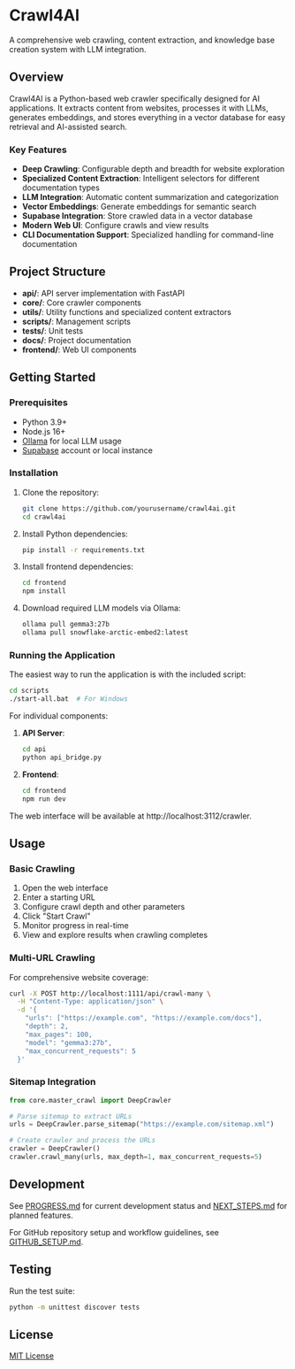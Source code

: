 # Crawl4AI

A comprehensive web crawling, content extraction, and knowledge base creation system with LLM integration.

## Overview

Crawl4AI is a Python-based web crawler specifically designed for AI applications. It extracts content from websites, processes it with LLMs, generates embeddings, and stores everything in a vector database for easy retrieval and AI-assisted search.

### Key Features

- **Deep Crawling**: Configurable depth and breadth for website exploration
- **Specialized Content Extraction**: Intelligent selectors for different documentation types
- **LLM Integration**: Automatic content summarization and categorization
- **Vector Embeddings**: Generate embeddings for semantic search
- **Supabase Integration**: Store crawled data in a vector database
- **Modern Web UI**: Configure crawls and view results
- **CLI Documentation Support**: Specialized handling for command-line documentation

## Project Structure

- **api/**: API server implementation with FastAPI
- **core/**: Core crawler components
- **utils/**: Utility functions and specialized content extractors
- **scripts/**: Management scripts
- **tests/**: Unit tests
- **docs/**: Project documentation
- **frontend/**: Web UI components

## Getting Started

### Prerequisites

- Python 3.9+
- Node.js 16+
- [Ollama](https://ollama.ai/) for local LLM usage
- [Supabase](https://supabase.com/) account or local instance

### Installation

1. Clone the repository:
   ```bash
   git clone https://github.com/yourusername/crawl4ai.git
   cd crawl4ai
   ```

2. Install Python dependencies:
   ```bash
   pip install -r requirements.txt
   ```

3. Install frontend dependencies:
   ```bash
   cd frontend
   npm install
   ```

4. Download required LLM models via Ollama:
   ```bash
   ollama pull gemma3:27b
   ollama pull snowflake-arctic-embed2:latest
   ```

### Running the Application

The easiest way to run the application is with the included script:

```bash
cd scripts
./start-all.bat  # For Windows
```

For individual components:

1. **API Server**:
   ```bash
   cd api
   python api_bridge.py
   ```

2. **Frontend**:
   ```bash
   cd frontend
   npm run dev
   ```

The web interface will be available at http://localhost:3112/crawler.

## Usage

### Basic Crawling

1. Open the web interface
2. Enter a starting URL
3. Configure crawl depth and other parameters
4. Click "Start Crawl"
5. Monitor progress in real-time
6. View and explore results when crawling completes

### Multi-URL Crawling

For comprehensive website coverage:

```bash
curl -X POST http://localhost:1111/api/crawl-many \
  -H "Content-Type: application/json" \
  -d '{
    "urls": ["https://example.com", "https://example.com/docs"],
    "depth": 2,
    "max_pages": 100,
    "model": "gemma3:27b",
    "max_concurrent_requests": 5
  }'
```

### Sitemap Integration

```python
from core.master_crawl import DeepCrawler

# Parse sitemap to extract URLs
urls = DeepCrawler.parse_sitemap("https://example.com/sitemap.xml")

# Create crawler and process the URLs
crawler = DeepCrawler()
crawler.crawl_many(urls, max_depth=1, max_concurrent_requests=5)
```

## Development

See [PROGRESS.md](docs/PROGRESS.md) for current development status and [NEXT_STEPS.md](docs/NEXT_STEPS.md) for planned features.

For GitHub repository setup and workflow guidelines, see [GITHUB_SETUP.md](docs/GITHUB_SETUP.md).

## Testing

Run the test suite:

```bash
python -m unittest discover tests
```

## License

[MIT License](LICENSE) 